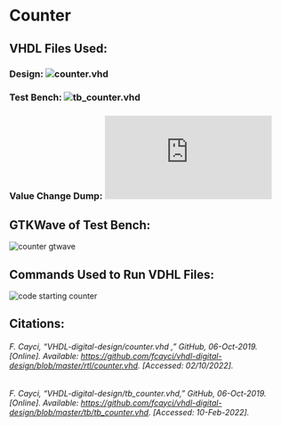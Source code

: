 # Counter
## VHDL Files Used:
### Design:        ![counter.vhd](https://github.com/MiscellaneousMongoose/Digital-Signal-Design/blob/main/Assignment%202/counter.vhd)
### Test Bench:    ![tb_counter.vhd](https://github.com/MiscellaneousMongoose/Digital-Signal-Design/blob/main/Assignment%202/tb_counter.vhd)
### Value Change Dump: ![counter.vcd](https://github.com/MiscellaneousMongoose/Digital-Signal-Design/blob/main/Assignment%202/counter.vcd)
## GTKWave of Test Bench:
![counter gtwave](https://user-images.githubusercontent.com/70534986/153723047-b1d5a438-fa7f-4d5a-83e8-125ebf038c42.png)

## Commands Used to Run VDHL Files:
![code starting counter](https://user-images.githubusercontent.com/70534986/153723353-a6c9ab56-72bf-4a45-89c1-54da3d94f2f0.png)
## Citations:
###### F. Cayci, “VHDL-digital-design/counter.vhd ,” GitHub, 06-Oct-2019. [Online]. Available: https://github.com/fcayci/vhdl-digital-design/blob/master/rtl/counter.vhd. [Accessed: 02/10/2022].
###### F. Cayci, “VHDL-digital-design/tb_counter.vhd,” GitHub, 06-Oct-2019. [Online]. Available: https://github.com/fcayci/vhdl-digital-design/blob/master/tb/tb_counter.vhd. [Accessed: 10-Feb-2022].
